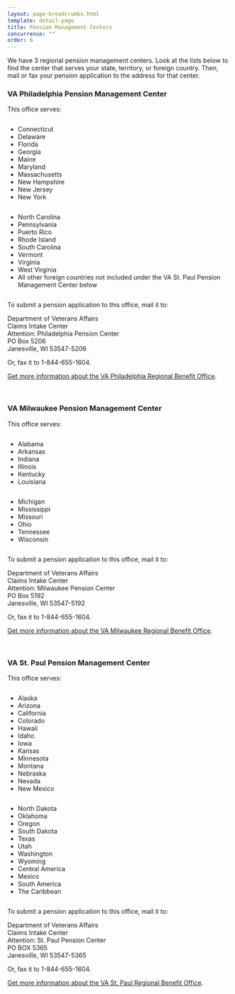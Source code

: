 ```yaml
---
layout: page-breadcrumbs.html
template: detail-page
title: Pension Management Centers
concurrence: ""
order: 6
---
```


<div class="usa-font-lead">

We have 3 regional pension management centers. Look at the lists below to find the center that serves your state, territory, or foreign country. Then, mail or fax your pension application to the address for that center.

</div>

### VA Philadelphia Pension Management Center

This office serves:

<div class="small-12 medium-6 usa-width-five-twelfths columns">
<ul>
<li>Connecticut</li>
<li>Delaware</li>
<li>Florida</li>
<li>Georgia</li>
<li>Maine</li>
<li>Maryland</li>
<li>Massachusetts</li>
<li>New Hampshire</li>
<li>New Jersey</li>
<li>New York</li>
</ul>
</div>

<div class="small-12 medium-6 usa-width-five-twelfths columns">
<ul>
<li>North Carolina</li>
<li>Pennsylvania</li>
<li>Puerto Rico</li>
<li>Rhode Island</li>
<li>South Carolina</li>
<li>Vermont</li>
<li>Virginia</li>
<li>West Virginia</li>
<li>All other foreign countries not included under the VA St. Paul Pension Management Center below
</ul>
</div>

To submit a pension application to this office, mail it to:

<p class="va-address-block">
  Department of Veterans Affairs<br>
  Claims Intake Center<br>
  Attention:  Philadelphia Pension Center<br>
  PO Box 5206<br>
  Janesville, WI  53547-5206
</p>

Or, fax it to 1-844-655-1604.

[Get more information about the VA Philadelphia Regional Benefit Office](http://www.benefits.va.gov/philadelphia/).

<br>

### VA Milwaukee Pension Management Center

This office serves:

<div class="small-12 medium-6 usa-width-five-twelfths columns">
<ul>
<li>Alabama</li>
<li>Arkansas</li>
<li>Indiana</li>
<li>Illinois</li>
<li>Kentucky</li>
<li>Louisiana</li>
</ul>
</div>

<div class="small-12 medium-6 usa-width-five-twelfths columns">
<ul>
<li>Michigan</li>
<li>Mississippi</li>
<li>Missouri</li>
<li>Ohio</li>
<li>Tennessee</li>
<li>Wisconsin</li>
</ul>
</div>

To submit a pension application to this office, mail it to:

<p class="va-address-block">
  Department of Veterans Affairs<br>
  Claims Intake Center<br>
  Attention:  Milwaukee Pension Center<br>
  PO Box 5192<br>
  Janesville, WI 53547-5192<br>
</p>

Or, fax it to 1-844-655-1604.

[Get more information about the VA Milwaukee Regional Benefit Office](http://www.benefits.va.gov/milwaukee/).

<br>

### VA St. Paul Pension Management Center

This office serves:

<div class="usa-grid-full">

<div class="small-12 medium-6 usa-width-five-twelfths columns">
<ul>
<li>Alaska</li>
<li>Arizona</li>
<li>California</li>
<li>Colorado</li>
<li>Hawaii</li>
<li>Idaho</li>
<li>Iowa</li>
<li>Kansas</li>
<li>Minnesota</li>
<li>Montana</li>
<li>Nebraska</li>
<li>Nevada</li>
<li>New Mexico</li>
</ul>
</div>

<div class="small-12 medium-6 usa-width-five-twelfths columns">
<ul>
<li>North Dakota</li>
<li>Oklahoma</li>
<li>Oregon</li>
<li>South Dakota</li>
<li>Texas</li>
<li>Utah</li>
<li>Washington</li>
<li>Wyoming</li>
<li>Central America</li>
<li>Mexico</li>
<li>South America</li>
<li>The Caribbean</li>
</ul>
</div>

</div>

To submit a pension application to this office, mail it to:

<p class="va-address-block">
  Department of Veterans Affairs<br>
  Claims Intake Center<br>
  Attention:  St. Paul Pension Center<br>
  PO BOX 5365<br>
  Janesville, WI 53547-5365<br>
</p>

Or, fax it to 1-844-655-1604.

[Get more information about the VA St. Paul Regional Benefit Office](http://www.benefits.va.gov/stpaul/).
